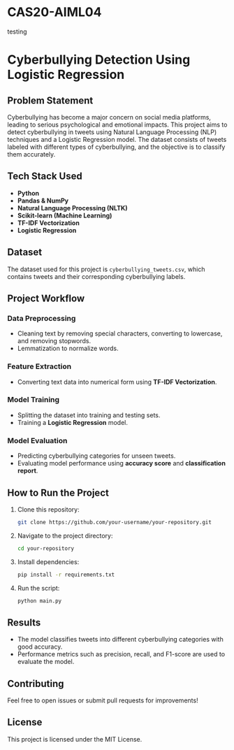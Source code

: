 # CAS20-AIML04
testing
# Cyberbullying Detection Using Logistic Regression

## Problem Statement
Cyberbullying has become a major concern on social media platforms, leading to serious psychological and emotional impacts. This project aims to detect cyberbullying in tweets using Natural Language Processing (NLP) techniques and a Logistic Regression model. The dataset consists of tweets labeled with different types of cyberbullying, and the objective is to classify them accurately.

## Tech Stack Used
- **Python**
- **Pandas & NumPy**
- **Natural Language Processing (NLTK)**
- **Scikit-learn (Machine Learning)**
- **TF-IDF Vectorization**
- **Logistic Regression**

## Dataset
The dataset used for this project is `cyberbullying_tweets.csv`, which contains tweets and their corresponding cyberbullying labels.

## Project Workflow

### Data Preprocessing
- Cleaning text by removing special characters, converting to lowercase, and removing stopwords.
- Lemmatization to normalize words.

### Feature Extraction
- Converting text data into numerical form using **TF-IDF Vectorization**.

### Model Training
- Splitting the dataset into training and testing sets.
- Training a **Logistic Regression** model.

### Model Evaluation
- Predicting cyberbullying categories for unseen tweets.
- Evaluating model performance using **accuracy score** and **classification report**.

## How to Run the Project
1. Clone this repository:
   ```bash
   git clone https://github.com/your-username/your-repository.git
   ```
2. Navigate to the project directory:
   ```bash
   cd your-repository
   ```
3. Install dependencies:
   ```bash
   pip install -r requirements.txt
   ```
4. Run the script:
   ```bash
   python main.py
   ```

## Results
- The model classifies tweets into different cyberbullying categories with good accuracy.
- Performance metrics such as precision, recall, and F1-score are used to evaluate the model.

## Contributing
Feel free to open issues or submit pull requests for improvements!

## License
This project is licensed under the MIT License.
